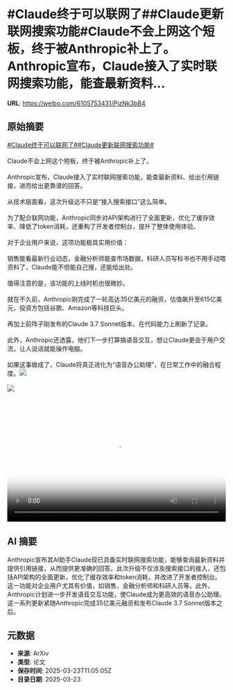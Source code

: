 # #Claude终于可以联网了##Claude更新联网搜索功能#Claude不会上网这个短板，终于被Anthropic补上了。Anthropic宣布，Claude接入了实时联网搜索功能，能查最新资料...

**URL**: https://weibo.com/6105753431/PjzNk3bB4

## 原始摘要

<a href="https://m.weibo.cn/search?containerid=231522type%3D1%26t%3D10%26q%3D%23Claude%E7%BB%88%E4%BA%8E%E5%8F%AF%E4%BB%A5%E8%81%94%E7%BD%91%E4%BA%86%23&amp;extparam=%23Claude%E7%BB%88%E4%BA%8E%E5%8F%AF%E4%BB%A5%E8%81%94%E7%BD%91%E4%BA%86%23" data-hide=""><span class="surl-text">#Claude终于可以联网了#</span></a><a href="https://m.weibo.cn/search?containerid=231522type%3D1%26t%3D10%26q%3D%23Claude%E6%9B%B4%E6%96%B0%E8%81%94%E7%BD%91%E6%90%9C%E7%B4%A2%E5%8A%9F%E8%83%BD%23&amp;extparam=%23Claude%E6%9B%B4%E6%96%B0%E8%81%94%E7%BD%91%E6%90%9C%E7%B4%A2%E5%8A%9F%E8%83%BD%23" data-hide=""><span class="surl-text">#Claude更新联网搜索功能#</span></a><br><br>Claude不会上网这个短板，终于被Anthropic补上了。<br><br>Anthropic宣布，Claude接入了实时联网搜索功能，能查最新资料、给出引用链接，进而给出更靠谱的回答。<br><br>从技术层面看，这次升级远不只是“接入搜索接口”这么简单。<br><br>为了配合联网功能，Anthropic同步对API架构进行了全面更新，优化了缓存效率、降低了token消耗，还重构了开发者控制台，提升了整体使用体验。<br><br>对于企业用户来说，这项功能极具实用价值：<br><br>销售能看最新行业动态，金融分析师能查市场数据，科研人员写标书也不用手动喂资料了，Claude能不但能自己搜，还能给出处。<br><br>值得注意的是，该功能的上线时机也很微妙。<br><br>就在不久前，Anthropic刚完成了一轮高达35亿美元的融资，估值飙升至615亿美元，投资方包括谷歌、Amazon等科技巨头。<br><br>再加上前阵子刚发布的Claude 3.7 Sonnet版本，在代码能力上刷新了记录。<br>  <br>此外，Anthropic还透露，他们下一步打算搞语音交互，想让Claude更会于用户交流，让人说话就能操作电脑。<br><br>如果这事做成了，Claude将真正进化为“语音办公助理”，在日常工作中的融合程度。<img style="" src="https://tvax1.sinaimg.cn/large/006Fd7o3ly1hzomnhd99gj310a0k00tm.jpg" referrerpolicy="no-referrer"><br><br><img style="" src="https://tvax3.sinaimg.cn/large/006Fd7o3gy1hzomml1klsj30ku0bp0u6.jpg" referrerpolicy="no-referrer"><br><br><br clear="both"><div style="clear: both"></div><video controls="controls" poster="https://tvax4.sinaimg.cn/orj480/006Fd7o3ly1hzomngk750j310a0k00tm.jpg" style="width: 100%"><source src="https://f.video.weibocdn.com/o0/oroXbnXUlx08mQFG54pi010412003fEk0E010.mp4?label=mp4_720p&amp;template=1306x720.25.0&amp;ori=0&amp;ps=1CwnkDw1GXwCQx&amp;Expires=1742731386&amp;ssig=V64oMlIHB%2F&amp;KID=unistore,video"><source src="https://f.video.weibocdn.com/o0/moTDqZPclx08mQFFRmQg010412001Olx0E010.mp4?label=mp4_hd&amp;template=868x480.25.0&amp;ori=0&amp;ps=1CwnkDw1GXwCQx&amp;Expires=1742731386&amp;ssig=NM%2B4QHFHgn&amp;KID=unistore,video"><source src="https://f.video.weibocdn.com/o0/jKhmKEculx08mQFFCm6Y010412001dFd0E010.mp4?label=mp4_ld&amp;template=652x360.25.0&amp;ori=0&amp;ps=1CwnkDw1GXwCQx&amp;Expires=1742731386&amp;ssig=PkDoMz9cbA&amp;KID=unistore,video"><p>视频无法显示，请前往<a href="https://video.weibo.com/show?fid=1034%3A5146658049294398" target="_blank" rel="noopener noreferrer">微博视频</a>观看。</p></video>

## AI 摘要

Anthropic宣布其AI助手Claude现已具备实时联网搜索功能，能够查询最新资料并提供引用链接，从而提供更准确的回答。此次升级不仅涉及搜索接口的接入，还包括API架构的全面更新，优化了缓存效率和token消耗，并改进了开发者控制台。这一功能对企业用户尤其有价值，如销售、金融分析师和科研人员等。此外，Anthropic计划进一步开发语音交互功能，使Claude成为更高效的语音办公助理。这一系列更新紧随Anthropic完成35亿美元融资和发布Claude 3.7 Sonnet版本之后。

## 元数据

- **来源**: ArXiv
- **类型**: 论文
- **保存时间**: 2025-03-23T11:05:05Z
- **目录日期**: 2025-03-23
